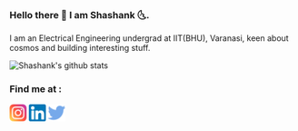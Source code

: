 ### Hello there 👋 I am Shashank 🌜.

I am an Electrical Engineering undergrad at IIT(BHU), Varanasi, keen about cosmos and building interesting stuff.

![Shashank's github stats](https://github-readme-stats.vercel.app/api?username=pathakshashank17&show_icons=true&line_height=30)

### Find me at : <br>
<a title="instagram" href="https://www.instagram.com/pathakshashank17"><img alt="Instagram" src="https://raw.githubusercontent.com/pathakshashank17/pathakshashank17/master/icons/instagram.png" width="30"></a> <a title="linkedin" href="https://www.linkedin.com/in/shashank-pathak-8b0481156/"><img alt="LinkedIn" src="https://raw.githubusercontent.com/pathakshashank17/pathakshashank17/master/icons/linkedin.png" width="30"></a> <a title="twitter" href="https://twitter.com/pathkshashank17"><img alt="Twitter" src="https://raw.githubusercontent.com/pathakshashank17/pathakshashank17/master/icons/twitter.png" width="30"></a>
